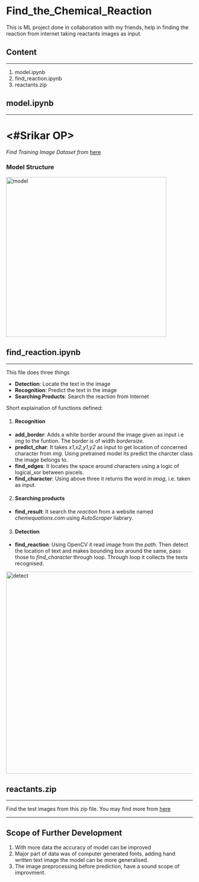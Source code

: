 # Find_the_Chemical_Reaction
This is ML project done in collaboration with my friends, help in finding the reaction from internet taking reactants images as input. 

## **Content**
---
1. model.ipynb
2. find_reaction.ipynb
3. reactants.zip

## model.ipynb
---
# <#Srikar OP>

*Find Training Image Dataset from* [here](https://drive.google.com/file/d/1VtH9o5Vg34pHhDRlCqxi53BZIi6AYzDP/view?usp=sharing)
### Model Structure

<img width="432" alt="model" src="https://user-images.githubusercontent.com/76400354/128726402-e140d20f-bcbe-492b-8d17-d0bba89a26ca.png">




## find_reaction.ipynb

---


This file does three things 
* **Detection**: Locate the text in the image
* **Recognition**: Predict the text in the image
* **Searching Products**: Search the reaction from Internet 

Short explaination of functions defined:
1. #### Recognition
  *  **add_border**: Adds a white border around the image given as input i.e *img* to the funtion. The border is of width *bordersize*.
  *  **predict_char**: It takes *x1,x2,y1,y2* as input to get location of concerned character from *img*. Using pretrained model its predict the charcter class the image belongs to.
  *  **find_edges**: It locates the space around characters using a logic of logical_xor between pixcels.
  *  **find_character**: Using above three it returns the word in *imag*, i.e. taken as input.
2. #### Searching products
  *  **find_result**: It search the *reaction* from a website named *chemequations.com* using *AutoScraper* liabrary. 
3. #### Detection
  *  **find_reaction**: Using OpenCV it read image from the *path*. Then detect the location of text and makes bounding box around the same, pass those to *find_character* through loop. Through loop it collects the texts recognised.
 
<img width="545" alt="detect" src="https://user-images.githubusercontent.com/76400354/128741317-2b78614f-06ea-43c8-be9c-6dc8251045af.png">

    
## reactants.zip
---
Find the test images from this zip file. You may find more from [here](https://drive.google.com/drive/folders/1VwN8h57rbff5GzMFPsxPipc59JmhrI0b?usp=sharing)

---
## Scope of Further Development
1. With more data the accuracy of model can be improved
2. Major part of data was of computer generated fonts, adding hand written text image the model can be more generalised.
3. The image preprocessing before prediction, have a sound scope of improvment.


